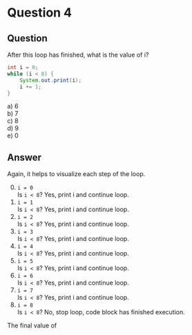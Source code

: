 # Question 4
## Question
After this loop has finished, what is the value of i?
```java
int i = 0;
while (i < 8) {
	System.out.print(i);
	i += 1;
}
```
a) 6  
b) 7  
c) 8  
d) 9  
e) 0  
## Answer
Again, it helps to visualize each step of the loop.

0. `i = 0`  
Is `i < 8`?
Yes, print i and continue loop.  
1. `i = 1`  
Is `i < 8`?
Yes, print i and continue loop.  
2. `i = 2`  
Is `i < 8`?
Yes, print i and continue loop.  
3. `i = 3`  
Is `i < 8`?
Yes, print i and continue loop.  
4. `i = 4`  
Is `i < 8`?
Yes, print i and continue loop.  
5. `i = 5`  
Is `i < 8`?
Yes, print i and continue loop.  
6. `i = 6`  
Is `i < 8`?
Yes, print i and continue loop.  
7. `i = 7`  
Is `i < 8`?
Yes, print i and continue loop.  
8. `i = 8`  
Is `i < 8`?
No, stop loop, code block has finished execution.

The final value of

